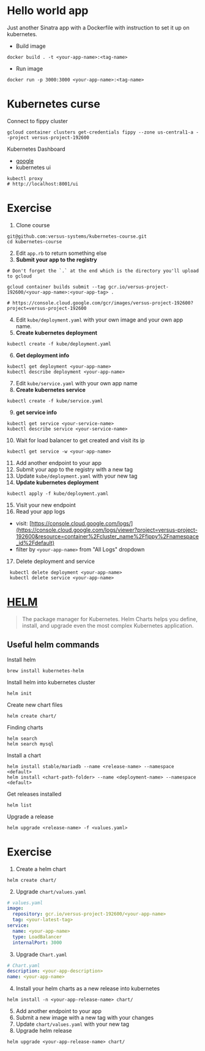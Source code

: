 # Hello world app

Just another Sinatra app with a Dockerfile with instruction to set it up on kubernetes.

- Build image
```console
docker build . -t <your-app-name>:<tag-name>
```
- Run image
```console
docker run -p 3000:3000 <your-app-name>:<tag-name>
```

# Kubernetes curse

Connect to fippy cluster
```console
gcloud container clusters get-credentials fippy --zone us-central1-a --project versus-project-192600
```
Kubernetes Dashboard
- [google](https://console.cloud.google.com/kubernetes/workload?project=versus-project-192600&workload_list_tablesize=50)
- kubernetes ui
```console
kubectl proxy
# http://localhost:8001/ui
```

# Exercise

1. Clone course
```
git@github.com:versus-systems/kubernetes-course.git
cd kubernetes-course
```
2. Edit `app.rb` to return something else
3. **Submit your app to the registry**
```console
# Don't forget the `.` at the end which is the directory you'll upload to gcloud

gcloud container builds submit --tag gcr.io/versus-project-192600/<your-app-name>:<your-app-tag> .

# https://console.cloud.google.com/gcr/images/versus-project-192600?project=versus-project-192600
```
4. Edit `kube/deployment.yaml` with your own image and your own app name.
5. **Create kubernetes deployment**
```console
kubectl create -f kube/deployment.yaml
```
6. **Get deployment info**
```console
kubectl get deployment <your-app-name>
kubectl describe deployment <your-app-name>
```
7. Edit `kube/service.yaml` with your own app name
8. **Create kubernetes service**
```console
kubectl create -f kube/service.yaml
```
9. **get service info**
```console
kubectl get service <your-service-name>
kubectl describe service <your-service-name>
```
10. Wait for load balancer to get created and visit its ip
```console
kubectl get service -w <your-app-name>
```
11. Add another endpoint to your app
12. Submit your app to the registry with a new tag
13. Update `kube/deployment.yaml` with your new tag
14. **Update kubernetes deployment**
```console
kubectl apply -f kube/deployment.yaml
```
15. Visit your new endpoint
16. Read your app logs
  - visit: [https://console.cloud.google.com/logs/](https://console.cloud.google.com/logs/viewer?project=versus-project-192600&resource=container%2Fcluster_name%2Ffippy%2Fnamespace_id%2Fdefault)
  - filter by `<your-app-name>` from "All Logs" dropdown
17. Delete deployment and service
```console
 kubectl delete deployment <your-app-name>
 kubectl delete service <your-app-name>
```

# [HELM](https://helm.sh/)
> The package manager for Kubernetes.
> Helm Charts helps you define, install, and upgrade even the most complex Kubernetes application.

## Useful helm commands

Install helm
```console
brew install kubernetes-helm
```

Install helm into kubernetes cluster
```console
helm init
```

Create new chart files
```console
helm create chart/
```

Finding charts
```console
helm search
helm search mysql
```

Install a chart
```console
helm install stable/mariadb --name <release-name> --namespace <default>
helm install <chart-path-folder> --name <deployment-name> --namespace <default>
```

Get releases installed
```console
helm list
```

Upgrade a release
```console
helm upgrade <release-name> -f <values.yaml>
```

# Exercise

1. Create a helm chart
```console
helm create chart/
```
2. Upgrade `chart/values.yaml`
```yaml
# values.yaml
image:
  repository: gcr.io/versus-project-192600/<your-app-name>
  tag: <your-latest-tag>
service:
  name: <your-app-name>
  type: LoadBalancer
  internalPort: 3000
```
3. Upgrade `Chart.yaml`
```yaml
# Chart.yaml
description: <your-app-description>
name: <your-app-name>
```
4. Install your helm charts as a new release into kubernetes
```console
helm install -n <your-app-release-name> chart/
```
5. Add another endpoint to your app
6. Submit a new image with a new tag with your changes
7. Update `chart/values.yaml` with your new tag
8. Upgrade helm release
```console
helm upgrade <your-app-release-name> chart/
```
